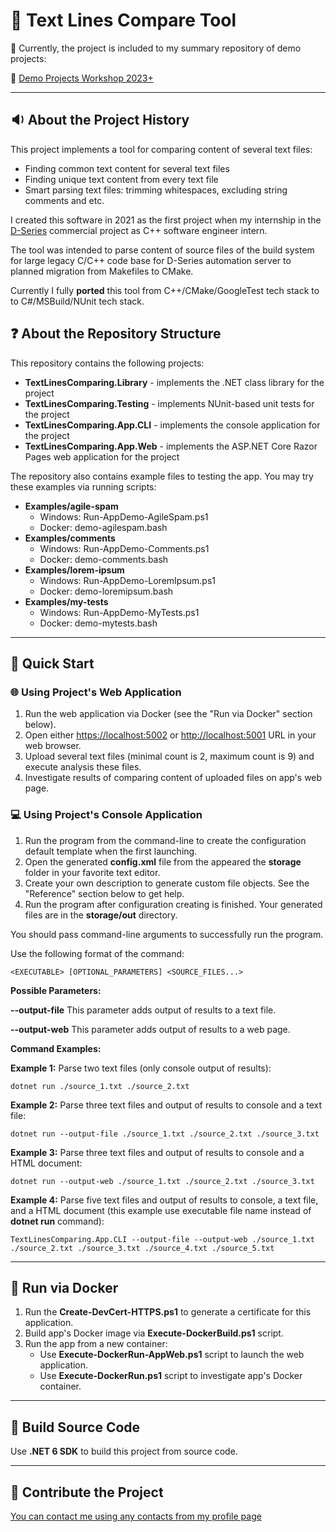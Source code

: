 # :mag_right: Text Lines Compare Tool

:pushpin: Currently, the project is included to my summary repository of demo projects:

:link: [Demo Projects Workshop 2023+](https://github.com/dar920910/Demo-Projects-Workshop)

---

## :sound: About the Project History

This project implements a tool for comparing content of several text files:

- Finding common text content for several text files
- Finding unique text content from every text file
- Smart parsing text files: trimming whitespaces, excluding string comments and etc.

I created this software in 2021 as the first project when my internship in the [D-Series](https://imaginecommunications.com/product/d-series/) commercial project as C++ software engineer intern.

The tool was intended to parse content of source files of the build system for large legacy C/C++ code base for D-Series automation server to planned migration from Makefiles to CMake.

Currently I fully **ported** this tool from C++/CMake/GoogleTest tech stack to to C#/MSBuild/NUnit tech stack.

## :question: About the Repository Structure

This repository contains the following projects:

- **TextLinesComparing.Library** - implements the .NET class library for the project
- **TextLinesComparing.Testing** - implements NUnit-based unit tests for the project
- **TextLinesComparing.App.CLI** - implements the console application for the project
- **TextLinesComparing.App.Web** - implements the ASP.NET Core Razor Pages web application for the project

The repository also contains example files to testing the app. You may try these examples via running scripts:

- **Examples/agile-spam**
  - Windows: Run-AppDemo-AgileSpam.ps1
  - Docker: demo-agilespam.bash
- **Examples/comments**
  - Windows: Run-AppDemo-Comments.ps1
  - Docker: demo-comments.bash
- **Examples/lorem-ipsum**
  - Windows: Run-AppDemo-LoremIpsum.ps1
  - Docker: demo-loremipsum.bash
- **Examples/my-tests**
  - Windows: Run-AppDemo-MyTests.ps1
  - Docker: demo-mytests.bash

---

## :beginner: Quick Start

### :globe_with_meridians: Using Project's Web Application

1. Run the web application via Docker (see the "Run via Docker" section below).
2. Open either <https://localhost:5002> or <http://localhost:5001> URL in your web browser.
3. Upload several text files (minimal count is 2, maximum count is 9) and execute analysis these files.
4. Investigate results of comparing content of uploaded files on app's web page.

### :computer: Using Project's Console Application

1. Run the program from the command-line to create the configuration default template when the first launching.
2. Open the generated **config.xml** file from the appeared the **storage** folder in your favorite text editor.
3. Create your own description to generate custom file objects. See the "Reference" section below to get help.
4. Run the program after configuration creating is finished. Your generated files are in the **storage/out** directory.

You should pass command-line arguments to successfully run the program.

Use the following format of the command:

    <EXECUTABLE> [OPTIONAL_PARAMETERS] <SOURCE_FILES...>

**Possible Parameters:**

**--output-file**
This parameter adds output of results to a text file.

**--output-web**
This parameter adds output of results to a web page.

**Command Examples:**

**Example 1:** Parse two text files (only console output of results):

    dotnet run ./source_1.txt ./source_2.txt

**Example 2:** Parse three text files and output of results to console and a text file:

    dotnet run --output-file ./source_1.txt ./source_2.txt ./source_3.txt

**Example 3:** Parse three text files and output of results to console and a HTML document:

    dotnet run --output-web ./source_1.txt ./source_2.txt ./source_3.txt

**Example 4:** Parse five text files and output of results to console, a text file, and a HTML document (this example use executable file name instead of **dotnet run** command):

    TextLinesComparing.App.CLI --output-file --output-web ./source_1.txt ./source_2.txt ./source_3.txt ./source_4.txt ./source_5.txt

---

## :whale: Run via Docker

1. Run the **Create-DevCert-HTTPS.ps1** to generate a certificate for this application.
2. Build app's Docker image via **Execute-DockerBuild.ps1** script.
3. Run the app from a new container:
   - Use **Execute-DockerRun-AppWeb.ps1** script to launch the web application.
   - Use **Execute-DockerRun.ps1** script to investigate app's Docker container.

---

## :wrench: Build Source Code

Use **.NET 6 SDK** to build this project from source code.

---

## :email: Contribute the Project

[You can contact me using any contacts from my profile page](https://github.com/dar920910#speech_balloon-how-can-you-contact-with-me-)
